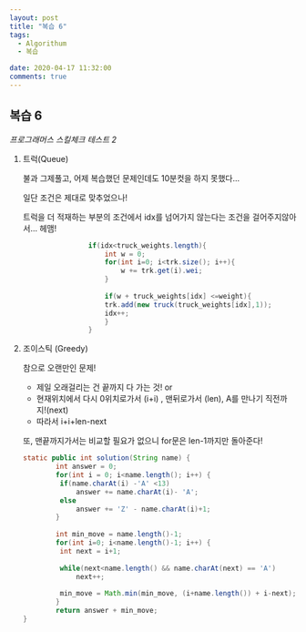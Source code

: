 ```yaml
---
layout: post
title: "복습 6"
tags:
  - Algorithum
  - 복습

date: 2020-04-17 11:32:00
comments: true
---
```




## 복습 6

*프로그래머스 스킬체크 테스트 2*

1. 트럭(Queue)

   불과 그제풀고, 어제 복습했던 문제인데도 10분컷을 하지 못했다... <br>

   일단 조건은 제대로 맞추었으나! <br>

   트럭을 더 적재하는 부분의 조건에서 idx를 넘어가지 않는다는 조건을 걸어주지않아서... 헤맴!

   ```java
                   if(idx<truck_weights.length){
                       int w = 0;
                       for(int i=0; i<trk.size(); i++){
                           w += trk.get(i).wei;                    
                       }
                   
                       if(w + truck_weights[idx] <=weight){
                       trk.add(new truck(truck_weights[idx],1));
                       idx++;
                       }
                   }
   ```

2. 조이스틱 (Greedy)

   참으로 오랜만인 문제!<br>

   * 제일 오래걸리는 건 끝까지 다 가는 것! or
   * 현재위치에서 다시 0위치로가서 (i+i) , 맨뒤로가서 (len), A를 만나기 직전까지!(next)
   * 따라서 i+i+len-next

   또, 맨끝까지가서는 비교할 필요가 없으니 for문은 len-1까지만 돌아준다!

   ```java
   static public int solution(String name) {
           int answer = 0;
           for(int i = 0; i<name.length(); i++) {
           	if(name.charAt(i) -'A' <13)
           		answer += name.charAt(i)- 'A';
           	else
           		answer += 'Z' - name.charAt(i)+1;
           }
           
           int min_move = name.length()-1;
           for(int i=0; i<name.length()-1; i++) {
           	int next = i+1;
           	
           	while(next<name.length() && name.charAt(next) == 'A')
           		next++;
           
           	min_move = Math.min(min_move, (i+name.length()) + i-next);	
           }
           return answer + min_move;
   }
   ```